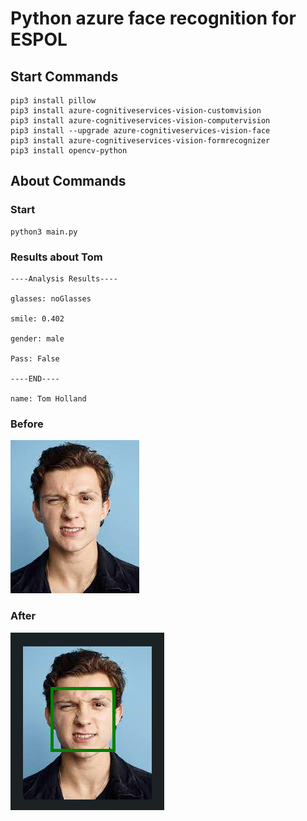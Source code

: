 # Python azure face recognition for ESPOL

## Start Commands

```
pip3 install pillow
pip3 install azure-cognitiveservices-vision-customvision
pip3 install azure-cognitiveservices-vision-computervision
pip3 install --upgrade azure-cognitiveservices-vision-face
pip3 install azure-cognitiveservices-vision-formrecognizer
pip3 install opencv-python
```

## About Commands

### Start

```
python3 main.py
```

### Results about Tom

```
----Analysis Results----

glasses: noGlasses

smile: 0.402

gender: male

Pass: False

----END----

name: Tom Holland

```

### Before

![alt text](https://github.com/cxcampoz/facespol/blob/master/images/tom_fake.jpg)

### After

![alt text](https://github.com/cxcampoz/facespol/blob/master/images/tom_face.png)
